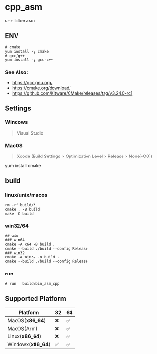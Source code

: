 # cpp_asm

c++ inline asm 


## ENV

```shell
# cmake
yum install -y cmake
# gcc/g++
yum install -y gcc-c++
```

### See Also:
- https://gcc.gnu.org/
- https://cmake.org/download/
- https://github.com/Kitware/CMake/releases/tag/v3.24.0-rc1

## Settings
### Windows
> Visual Studio
### MacOS
> Xcode (Build Settings > Optimization Level > Release > None[-O0])

yum install cmake

## build

### linux/unix/macos
```shell
rm -rf build/*
cmake . -B build
make -C build
```

### win32/64
```shell
## win
### win64
cmake -A x64 -B build . 
cmake --build ./build --config Release
### win32
cmake -A Win32 -B build . 
cmake --build ./build --config Release

```
### run
```shell
# run:  build/bin_asm_cpp
```

## Supported Platform

| Platform            | 32 | 64 |
|---------------------|----|----|
| MacOS(__x86_64__)   | ❌ | ✅ |
| MacOS(Arm)          | ❌ | ✅ |
| Linux(__x86_64__)   | ❌ | ✅ |
| Windowx(__x86_64__) | ✅ | ✅ |

